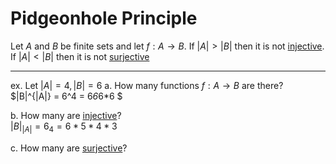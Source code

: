# Pidgeonhole Principle

Let $A$ and $B$ be finite sets and let $f: A \rightarrow B$. If $|A| > |B|$ then it is not [injective](/Glossary/functions/injective-functions.md). If $|A| < |B|$ then it is not [surjective](/Glossary/functions/surjective-functions.md) 

___

ex. Let $|A| = 4, |B| = 6$
a. How many functions $f: A \rightarrow B$ are there? \
$|B|^{|A|} = 6^4 = 6*6*6*6 $

b. How many are [injective](/Glossary/functions/injective-functions.md)? \
$|B|_{|A|} = 6_4 = 6*5*4*3$

c. How many are [surjective](/Glossary/functions/surjective-functions.md)? 

 